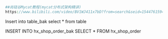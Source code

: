 

~~~php
##尚硅谷Mycat教程(mycat分布式架构精讲)
https://www.bilibili.com/video/BV1WJ411x7bD?from=search&seid=15447615946814415885
~~~





Insert into table_bak select * from table



INSERT INTO hx_shop_order_bak SELECT * FROM hx_shop_order
